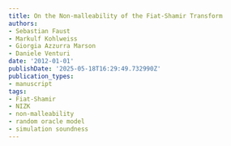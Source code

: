 ```yaml
---
title: On the Non-malleability of the Fiat-Shamir Transform
authors:
- Sebastian Faust
- Markulf Kohlweiss
- Giorgia Azzurra Marson
- Daniele Venturi
date: '2012-01-01'
publishDate: '2025-05-18T16:29:49.732990Z'
publication_types:
- manuscript
tags:
- Fiat-Shamir
- NIZK
- non-malleability
- random oracle model
- simulation soundness
---
```

